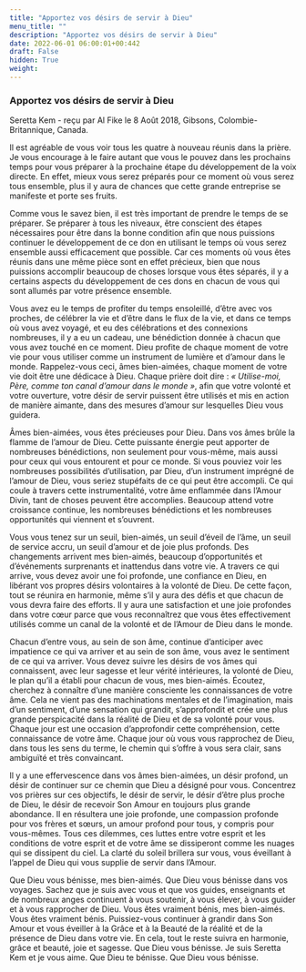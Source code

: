 ```yaml
---
title: "Apportez vos désirs de servir à Dieu"
menu_title: ""
description: "Apportez vos désirs de servir à Dieu"
date: 2022-06-01 06:00:01+00:442
draft: False
hidden: True
weight:
---
```

### Apportez vos désirs de servir à Dieu

Seretta Kem - reçu par Al Fike le 8 Août 2018, Gibsons, Colombie-Britannique, Canada.

Il est agréable de vous voir tous les quatre à nouveau réunis dans la prière. Je vous encourage à le faire autant que vous le pouvez dans les prochains temps pour vous préparer à la prochaine étape du développement de la voix directe. En effet, mieux vous serez préparés pour ce moment où vous serez tous ensemble, plus il y aura de chances que cette grande entreprise se manifeste et porte ses fruits.

Comme vous le savez bien, il est très important de prendre le temps de se préparer. Se préparer à tous les niveaux, être conscient des étapes nécessaires pour être dans la bonne condition afin que nous puissions continuer le développement de ce don en utilisant le temps où vous serez ensemble aussi efficacement que possible. Car ces moments où vous êtes réunis dans une même pièce sont en effet précieux, bien que nous puissions accomplir beaucoup de choses lorsque vous êtes séparés, il y a certains aspects du développement de ces dons en chacun de vous qui sont allumés par votre présence ensemble.

Vous avez eu le temps de profiter du temps ensoleillé, d’être avec vos proches, de célébrer la vie et d’être dans le flux de la vie, et dans ce temps où vous avez voyagé, et eu des célébrations et des connexions nombreuses, il y a eu un cadeau, une bénédiction donnée à chacun que vous avez touché en ce moment. Dieu profite de chaque moment de votre vie pour vous utiliser comme un instrument de lumière et d’amour dans le monde. Rappelez-vous ceci, âmes bien-aimées, chaque moment de votre vie doit être une dédicace à Dieu. Chaque prière doit dire : *« Utilise-moi, Père, comme ton canal d’amour dans le monde »*, afin que votre volonté et votre ouverture, votre désir de servir puissent être utilisés et mis en action de manière aimante, dans des mesures d’amour sur lesquelles Dieu vous guidera.

Âmes bien-aimées, vous êtes précieuses pour Dieu. Dans vos âmes brûle la flamme de l’amour de Dieu. Cette puissante énergie peut apporter de nombreuses bénédictions, non seulement pour vous-même, mais aussi pour ceux qui vous entourent et pour ce monde. Si vous pouviez voir les nombreuses possibilités d’utilisation, par Dieu, d’un instrument imprégné de l’amour de Dieu, vous seriez stupéfaits de ce qui peut être accompli. Ce qui coule à travers cette instrumentalité, votre âme enflammée dans l’Amour Divin, tant de choses peuvent être accomplies. Beaucoup attend votre croissance continue, les nombreuses bénédictions et les nombreuses opportunités qui viennent et s’ouvrent.

Vous vous tenez sur un seuil, bien-aimés, un seuil d’éveil de l’âme, un seuil de service accru, un seuil d’amour et de joie plus profonds. Des changements arrivent mes bien-aimés, beaucoup d’opportunités et d’événements surprenants et inattendus dans votre vie. A travers ce qui arrive, vous devez avoir une foi profonde, une confiance en Dieu, en libérant vos propres désirs volontaires à la volonté de Dieu. De cette façon, tout se réunira en harmonie, même s’il y aura des défis et que chacun de vous devra faire des efforts. Il y aura une satisfaction et une joie profondes dans votre cœur parce que vous reconnaîtrez que vous êtes effectivement utilisés comme un canal de la volonté et de l’Amour de Dieu dans le monde.

Chacun d’entre vous, au sein de son âme, continue d’anticiper avec impatience ce qui va arriver et au sein de son âme, vous avez le sentiment de ce qui va arriver. Vous devez suivre les désirs de vos âmes qui connaissent, avec leur sagesse et leur vérité intérieures, la volonté de Dieu, le plan qu’il a établi pour chacun de vous, mes bien-aimés. Écoutez, cherchez à connaître d’une manière consciente les connaissances de votre âme. Cela ne vient pas des machinations mentales et de l’imagination, mais d’un sentiment, d’une sensation qui grandit, s’approfondit et crée une plus grande perspicacité dans la réalité de Dieu et de sa volonté pour vous. Chaque jour est une occasion d’approfondir cette compréhension, cette connaissance de votre âme. Chaque jour où vous vous rapprochez de Dieu, dans tous les sens du terme, le chemin qui s’offre à vous sera clair, sans ambiguïté et très convaincant.

Il y a une effervescence dans vos âmes bien-aimées, un désir profond, un désir de continuer sur ce chemin que Dieu a désigné pour vous. Concentrez vos prières sur ces objectifs, le désir de servir, le désir d’être plus proche de Dieu, le désir de recevoir Son Amour en toujours plus grande abondance. Il en résultera une joie profonde, une compassion profonde pour vos frères et sœurs, un amour profond pour tous, y compris pour vous-mêmes. Tous ces dilemmes, ces luttes entre votre esprit et les conditions de votre esprit et de votre âme se dissiperont comme les nuages qui se dissipent du ciel. La clarté du soleil brillera sur vous, vous éveillant à l’appel de Dieu qui vous supplie de servir dans l’Amour.

Que Dieu vous bénisse, mes bien-aimés. Que Dieu vous bénisse dans vos voyages. Sachez que je suis avec vous et que vos guides, enseignants et de nombreux anges continuent à vous soutenir, à vous élever, à vous guider et à vous rapprocher de Dieu. Vous êtes vraiment bénis, mes bien-aimés. Vous êtes vraiment bénis. Puissiez-vous continuer à grandir dans Son Amour et vous éveiller à la Grâce et à la Beauté de la réalité et de la présence de Dieu dans votre vie. En cela, tout le reste suivra en harmonie, grâce et beauté, joie et sagesse. Que Dieu vous bénisse. Je suis Seretta Kem et je vous aime. Que Dieu te bénisse. Que Dieu vous bénisse.

